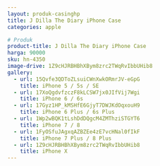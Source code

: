 ```yaml
---
layout: produk-casinghp
title: J Dilla The Diary iPhone Case
categories: apple

# Produk
product-title: J Dilla The Diary iPhone Case
harga: 90000
sku: hn-4350
image-drive: 1Z9cHJRBHBhXBym8zrc2TWqRvIbbUHib8
gallery:
  - url: 15Qvfe3QDToZLsuiCWnXwkORmrJV-eGpG
    title: iPhone 5 / 5s / SE
  - url: 17XoQgdvfzczF8kLCSW7jx0JIfVij7Wgi
    title: iPhone 6 / 6s
  - url: 17Gyz1HP_kMSHfE6GjyT7DWJKdOqxouH9
    title: iPhone 6 Plus / 6s Plus
  - url: 1Wp2wBQK1tLshDdDQgcM4ZMThziSTGYT6
    title: iPhone 7 / 8
  - url: 1FyOSfuJAgxqAZBZEe4zE7vcHNal0fIkF
    title: iPhone 7 Plus / 8 Plus
  - url: 1Z9cHJRBHBhXBym8zrc2TWqRvIbbUHib8
    title: iPhone X
---
```

